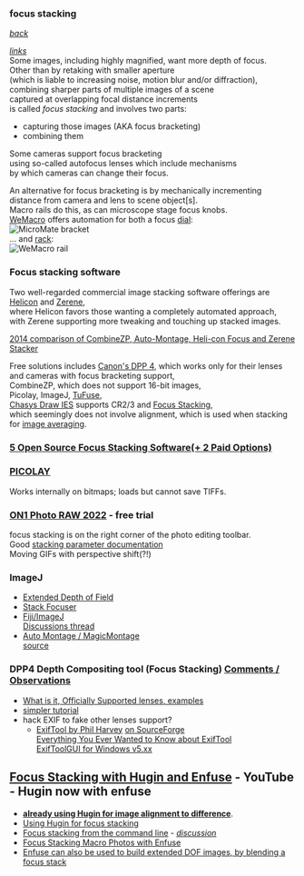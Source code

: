 ---
---
### focus stacking  
  *[back](index.html)*

 [*links*](microscope/macro_links.htm#FOCUS)  
Some images, including highly magnified, want more depth of focus.  
Other than by retaking with smaller aperture  
(which is liable to increasing noise, motion blur and/or diffraction),  
combining sharper parts of multiple images of a scene   
captured at overlapping focal distance increments  
is called *focus stacking* and involves two parts:
* capturing those images (AKA focus bracketing)
* combining them

Some cameras support focus bracketing  
using so-called autofocus lenses which include mechanisms    
by which cameras can change their focus.

An alternative for focus bracketing is by mechanically incrementing  
distance from camera and lens to scene object[s].   
Macro rails do this, as can microscope stage focus knobs.    
[WeMacro](https://www.wemacro.com) offers automation for both
a focus [dial](https://www.wemacro.com/?product=micromate-bracket-only):  
![MicroMate bracket](https://www.wemacro.com/wp-content/uploads/2017/06/mm-working-1.jpg)  
... and [rack](https://www.wemacro.com/?product=wemacro-rail):  
![WeMacro rail](https://www.photoinfos.com/Fototechnik/Zubehoer/Einstellschlitten/Wemacro/Canon-100mm-macro-is-usm-14.jpg)  

### Focus stacking software  
Two well-regarded commercial image stacking software offerings are  
[Helicon](https://www.heliconsoft.com/heliconsoft-products/helicon-focus/)
and [Zerene](https://zerenesystems.com/cms/stacker),    
where Helicon favors those wanting a completely automated approach,  
with Zerene supporting more tweaking and touching up stacked images.  

[2014 comparison of CombineZP, Auto-Montage, Heli-con Focus and Zerene Stacker](https://www.researchgate.net/publication/269630893_Focus_stacking_Comparing_commercial_top-end_set-ups_with_a_semi-automatic_low_budget_approach_A_possible_solution_for_mass_digitization_of_type_specimens)  

Free solutions includes [Canon's DPP 4](https://www.canon-europe.com/support/consumer_products/software/digital-photo-professional.html?language=en&os=windows%2010%20(64-bit)&productid=tcm:13-1870570),
which works only for their lenses and cameras with focus bracketing support,  
CombineZP, which does not support 16-bit images,  
Picolay, ImageJ, [TuFuse](https://tawbaware.com/tufusepro_help/tufusepro_help.htm),  
[Chasys Draw IES](https://www.jpchacha.com/chasysdraw/) supports CR2/3 and [Focus Stacking](https://www.jpchacha.com/chasysdraw/help.php?file=artist_process_stack_focus.htm),  
which seemingly does not involve alignment, which is used when stacking for [image averaging](https://www.jpchacha.com/chasysdraw/help.php?file=artist_tutorials_stacking.htm).  

### [5 Open Source Focus Stacking Software(+ 2 Paid Options)](https://chasingheartbeats.com/open-source-focus-stacking-software/)

### [PICOLAY](http://www.picolay.de)  
Works internally on bitmaps;  loads but cannot save TIFFs.  

### [ON1 Photo RAW 2022](https://www.on1.com/products/photo-raw)  - free trial  
focus stacking is on the right corner of the photo editing toolbar.  
Good [stacking parameter documentation](http://www.picolay.de/workshop/Understanding_Stacking-Parameters.pdf)  
Moving GIFs with perspective shift(?!)  


### ImageJ
- [Extended Depth of Field](http://bigwww.epfl.ch/demo/edf/)  
- [Stack Focuser](https://imagej.nih.gov/ij/plugins/stack-focuser.html)  
- [Fiji/ImageJ](https://fiji.sc)  
  [Discussions thread](https://www.dpreview.com/forums/post/50059191)  
- [Auto Montage / MagicMontage](http://wsr.imagej.net/macros/toolsets/MagicMontage.pdf)  
  [source](https://github.com/imagej/ij1-installer/blob/master/app/macros/toolsets/Magic%20Montage.txt)  

### DPP4 Depth Compositing tool (Focus Stacking) [Comments / Observations](https://community.usa.canon.com/t5/Camera-Software/DPP4-Depth-Compositing-tool-Focus-Stacking-Comments-Observations/td-p/309489)  
- [What is it, Officially Supported lenses, examples](https://www.the-digital-picture.com/Canon-Cameras/Canon-Focus-Bracketing.aspx)  
- [simpler tutorial](https://snapshot.canon-asia.com/in/article/eng/focus-stacking-a-pro-technique-made-simpler-with-focus-bracketing)  
- hack EXIF to fake other lenses support?
  - [ExifTool by Phil Harvey](https://www.exiftool.org) [on SourceForge](https://www.exiftool.org)  
    [Everything You Ever Wanted to Know about ExifTool](https://adamtheautomator.com/exiftool/)  
    [ExifToolGUI for Windows v5.xx](https://exiftool.org/gui/)  

## [Focus Stacking with Hugin and Enfuse](https://www.youtube.com/watch?v=FMKABaISlXg) - YouTube - **Hugin now with enfuse**  
  - [**already using Hugin for image alignment to difference**](/microscope/objectives/Hugin.htm).  
  - [Using Hugin for focus stacking](https://macrocam.blogspot.com/2013/09/using-hugin-for-focus-stacking.html)  
  - [Focus stacking from the command line](https://estar.photography/tag/focus-stacking-hugin/) - *[discussion](https://groups.google.com/g/hugin-ptx/c/dZ2kL4hjbnE?pli=1)*
- [Focus Stacking Macro Photos with Enfuse](https://patdavid.net/2013/01/focus-stacking-macro-photos-enfuse/)  
- [Enfuse can also be used to build extended DOF images, by blending a focus stack](https://wiki.panotools.org/Enfuse)  
